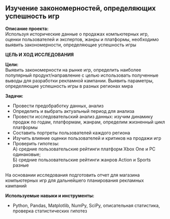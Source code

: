 ﻿## Изучение закономерностей, определяющих успешность игр
**Описание проекта:**\
Используя исторические данные о продажах компьютерных игр, оценки пользователей и экспертов, жанры и платформы, необходимо выявить закономерности, определяющие успешность игры 

**ЦЕЛЬ И ХОД ИССЛЕДОВАНИЯ**

**Цели:**\
Выявить закономерности на рынке игр, определить наиболее популярный продукт/направление с целью использовать полученные выводы для разработки рекламной кампании. Выявить параметры, определяющие успешность игры в разных регионах мира

**Задачи:**
- Провести предобработку данных, анализ
- Определить и выбрать актуальный период для анализа
- Провести исследовательский анализ данных: изучим динамику продаж по годам, платформам, жанрам, определим жизненный цикл платформы
- Составить портреты пользователей каждого региона
- Изучить влияние оценки пользователей и критиков на продажи игр
- Проверить гипотезы:\
А) средние пользовательские рейтинги платформ Xbox One и PC одинаковые;\
Б) средние пользовательские рейтинги жанров Action и Sports разные

На основании исследования подготовить отчет для магазина компьютерных игр для дальнейшего планирования рекламных кампаний

**Используемые навыки и инструменты:**
  - Python, Pandas, Matplotlib, NumPy, SciPy, описательная статистика, проверка статистических гипотез
